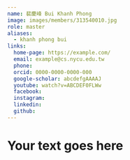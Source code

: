 ```yaml
---
name: 裴慶峰 Bui Khanh Phong 
image: images/members/313540010.jpg 
role: master
aliases:
  - khanh phong bui
links:
  home-page: https://example.com/
  email: example@cs.nycu.edu.tw
  phone: 
  orcid: 0000-0000-0000-000
  google-scholar: abcdefgAAAAJ
  youtube: watch?v=ABCDEF0FLWw
  facebook:
  instagram:
  linkedin:
  github:
---
```

# Your text goes here
